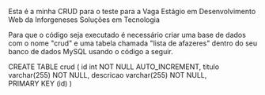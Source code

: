 Esta é a minha CRUD para o teste para a Vaga Estágio em Desenvolvimento Web da Inforgeneses Soluções em Tecnologia

Para que o código seja executado é necessário criar uma base de dados com o nome "crud" e uma tabela chamada "lista de afazeres" dentro do seu banco de dados MySQL usando o código a seguir.

CREATE TABLE crud ( id int NOT NULL AUTO_INCREMENT, titulo varchar(255) NOT NULL, descricao varchar(255) NOT NULL, PRIMARY KEY (id) )
